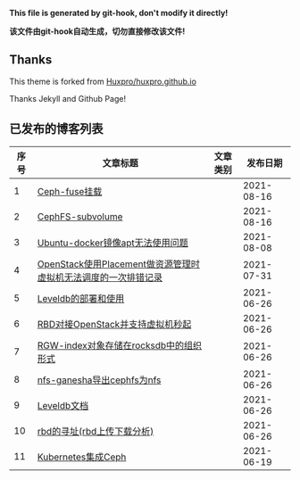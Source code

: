 **This file is generated by git-hook, don't modify it directly!**

**该文件由git-hook自动生成，切勿直接修改该文件!**

## Thanks

This theme is forked from [Huxpro/huxpro.github.io](https://github.com/Huxpro/huxpro.github.io)

Thanks Jekyll and Github Page!

## 已发布的博客列表

|序号|文章标题|文章类别|发布日期|
|----|----|----|----|
|1|[Ceph-fuse挂载](http://elrond.wang/2021/08/16/Ceph-fuse挂载)||2021-08-16|
|2|[CephFS-subvolume](http://elrond.wang/2021/08/16/CephFS-subvolume)||2021-08-16|
|3|[Ubuntu-docker镜像apt无法使用问题](http://elrond.wang/2021/08/08/Ubuntu-docker镜像apt无法使用问题)||2021-08-08|
|4|[OpenStack使用Placement做资源管理时虚拟机无法调度的一次排错记录](http://elrond.wang/2021/07/31/OpenStack使用Placement做资源管理时虚拟机无法调度的一次排错记录)||2021-07-31|
|5|[Leveldb的部署和使用](http://elrond.wang/2021/06/26/Leveldb的部署和使用)||2021-06-26|
|6|[RBD对接OpenStack并支持虚拟机秒起](http://elrond.wang/2021/06/26/RBD对接OpenStack并支持虚拟机秒起)||2021-06-26|
|7|[RGW-index对象存储在rocksdb中的组织形式](http://elrond.wang/2021/06/26/RGW-index对象存储在rocksdb中的组织形式)||2021-06-26|
|8|[nfs-ganesha导出cephfs为nfs](http://elrond.wang/2021/06/26/nfs-ganesha导出cephfs为nfs)||2021-06-26|
|9|[Leveldb文档](http://elrond.wang/2021/06/26/Leveldb文档)||2021-06-26|
|10|[rbd的寻址(rbd上传下载分析)](http://elrond.wang/2021/06/26/rbd的寻址(rbd上传下载分析))||2021-06-26|
|11|[Kubernetes集成Ceph](http://elrond.wang/2021/06/19/Kubernetes集成Ceph)||2021-06-19|
